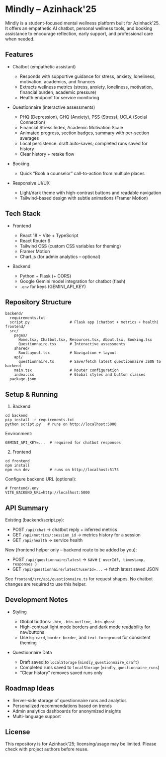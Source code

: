 # Mindly – Azinhack'25

Mindly is a student-focused mental wellness platform built for Azinhack'25. It offers an empathetic AI chatbot, personal wellness tools, and booking assistance to encourage reflection, early support, and professional care when needed.

## Features

- Chatbot (empathetic assistant)
  - Responds with supportive guidance for stress, anxiety, loneliness, motivation, academics, and finances
  - Extracts wellness metrics (stress, anxiety, loneliness, motivation, financial burden, academic pressure)
  - Health endpoint for service monitoring

- Questionnaire (interactive assessments)
  - PHQ (Depression), GHQ (Anxiety), PSS (Stress), UCLA (Social Connection)
  - Financial Stress Index, Academic Motivation Scale
  - Animated progress, section badges, summary with per-section averages
  - Local persistence: draft auto-saves; completed runs saved for history
  - Clear history + retake flow

- Booking
  - Quick “Book a counselor” call-to-action from multiple places

- Responsive UI/UX
  - Light/dark theme with high-contrast buttons and readable navigation
  - Tailwind-based design with subtle animations (Framer Motion)

## Tech Stack

- Frontend
  - React 18 + Vite + TypeScript
  - React Router 6
  - Tailwind CSS (custom CSS variables for theming)
  - Framer Motion
  - Chart.js (for admin analytics – optional)

- Backend
  - Python + Flask (+ CORS)
  - Google Gemini model integration for chatbot (flash)
  - `.env` for keys (GEMINI_API_KEY)

## Repository Structure

```
backend/
  requirements.txt
  script.py                  # Flask app (chatbot + metrics + health)
frontend/
  src/
    pages/
      Home.tsx, Chatbot.tsx, Resources.tsx, About.tsx, Booking.tsx
      Questionnaire.tsx      # Interactive assessments
    shared/
      RootLayout.tsx         # Navigation + layout
    api/
      questionnaire.ts       # Save/fetch latest questionnaire JSON to backend
    main.tsx                 # Router configuration
    index.css                # Global styles and button classes
  package.json
```

## Setup & Running

1) Backend

```
cd backend
pip install -r requirements.txt
python script.py   # runs on http://localhost:5000
```

Environment:

```
GEMINI_API_KEY=...  # required for chatbot responses
```

2) Frontend

```
cd frontend
npm install
npm run dev         # runs on http://localhost:5173
```

Configure backend URL (optional):

```
# frontend/.env
VITE_BACKEND_URL=http://localhost:5000
```

## API Summary

Existing (backend/script.py):
- POST `/api/chat` → chatbot reply + inferred metrics
- GET `/api/metrics/:session_id` → metrics history for a session
- GET `/api/health` → service health

New (frontend helper only – backend route to be added by you):
- POST `/api/questionnaire/latest` → save `{ userId?, timestamp, responses }`
- GET `/api/questionnaire/latest?userId=...` → fetch latest saved JSON

See `frontend/src/api/questionnaire.ts` for request shapes. No chatbot changes are required to use this helper.

## Development Notes

- Styling
  - Global buttons: `.btn`, `.btn-outline`, `.btn-ghost`
  - High-contrast light mode borders and dark mode readability for nav/buttons
  - Use `bg-card`, `border-border`, and `text-foreground` for consistent theming

- Questionnaire Data
  - Draft saved to `localStorage` (`mindly_questionnaire_draft`)
  - Completed runs saved to `localStorage` (`mindly_questionnaire_runs`)
  - “Clear history” removes saved runs only

## Roadmap Ideas

- Server-side storage of questionnaire runs and analytics
- Personalized recommendations based on trends
- Admin analytics dashboards for anonymized insights
- Multi-language support

## License

This repository is for Azinhack'25; licensing/usage may be limited. Please check with project authors before reuse.

